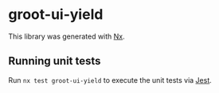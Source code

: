 # groot-ui-yield

This library was generated with [Nx](https://nx.dev).

## Running unit tests

Run `nx test groot-ui-yield` to execute the unit tests via [Jest](https://jestjs.io).
